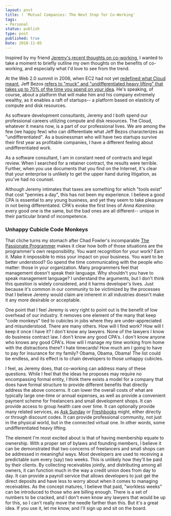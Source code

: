 ```yaml
---
layout: post
title: ! 'Mutual Companies: The Next Step for Co-Working'
tags:
- Personal
status: publish
type: post
published: true
Date: 2010-11-05
---
```

Inspired by my friend [Jeremy's recent thoughts on co-working](https://www.socialmemorycomplex.net/2010/10/30/scaling-up-without-growing/), I wanted to take a moment to briefly outline my own thoughts on the benefits of co-working, and especially what I'd love to see from the trend.

At the Web 2.0 summit in 2006, when EC2 had not yet [redefined what Cloud meant](http://www.circleid.com/posts/20100727_clouded_by_a_convenient_illusion/), Jeff Bezos [refers to "muck" and "undifferentiated heavy lifting" that takes up to 70% of the time you spend on your idea](http://www.oreillynet.com/network/2006/12/20/web-20-bezos.html).  He's speaking, of course, about a platform that will make him and his company extremely wealthy, as it enables a raft of startups-- a platform based on elasticity of compute and disk resources.

As software development consultants, Jeremy and I both spend our professional careers utilizing compute and disk resources.  The Cloud, whatever it means now, is a part of our professional lives.  We are among the few (we happy few) who can differentiate what Jeff Bezos characterizes as "undifferentiated".  As a businessman who will have two startups survive their first year as profitable companies, I have a different feeling about undifferentiated work.

As a software consultant, I am in constant need of contracts and legal review.  When I searched for a retainer contract, the results were terrible.  Further, when you use documents that you find on the Internet, it's clear that your enterprise is unlikely to get the upper hand during litigation, as you've had no counsel.

Although Jeremy intimates that taxes are something for which "tools exist" that cost "pennies a day", this has not been my experience.  I believe a good CPA is essential to any young business, and yet they seem to take pleasure in not being differentiated.  CPA's evoke the first lines of <i>Anna Karenina</i>: every good one is the same, but the bad ones are all different-- unique in their particular brand of incompetence.


### Unhappy Cubicle Code Monkeys
That cliche turns my stomach after Chad Fowler's incomparable [The Passionate Programmer](https://pragprog.com/titles/cfcar2/the-passionate-programmer-2nd-edition/) makes it clear how both of those situations are the programmer's own responsibility.
You want recognition for your work?  Earn it.  Make it impossible to miss your impact on your business.
You want to be better understood?  Go spend the time communicating with the people who matter: those in your organization.  Many programmers feel that management doesn't speak their language.  Why shouldn't you have to speak management language?  I understand the arguments, but I don't think this question is widely considered, and it harms developer's lives.
Just because it's common in our community to be victimized by the processes that I believe Jeremy would claim are inherent in all industries doesn't make it any more desirable or acceptable.


One point that I feel Jeremy is very right to point out is the benefit of low overhead of our industry.  It removes one element of the many that keep "code monkeys" tied to cubicles in jobs where they are under-appreciated and misunderstood.  There are many others.  How will I find work?  How will I keep it once I have it?  I don't know any lawyers.  None of the lawyers I know do business contract law.  I don't know any good CPA's.  I don't know anyone who knows any good CPA's.  How will I manage my time working from home with the distractions there?  I hate timecards!  How much am I going to have to pay for insurance for my family?  Obama, Obama, Obama!  The list could be endless, and its effect is to chain developers to those unhappy cubicles.

I feel, as Jeremy does, that co-working can address many of these questions.  While I feel that the ideas he proposes may require no encompassing formal entity, I think there exists a model for a company that does have formal structure to provide different benefits that directly address the above concerns.  It can lower the overall costs of what are typically large one-time or annual expenses, as well as provide a convenient payment scheme for freelancers and small development shops.  It can provide access to group health care over time.  It can optionally provide many related services, as [Ask Sunday](https://asksunday.com/) or [Freshbooks](https://www.freshbooks.com/) might, either directly or through discount codes.  It can provide professional community, not just in the physical world, but in the connected virtual one.  In other words, some undifferentiated heavy lifting.

The element I'm most excited about is that of having membership equate to ownership.  With a proper set of bylaws and founding members, I believe it can be demonstrated that two concerns of freelancers and small shops can be addressed in meaningful ways.  Most developers are used to receiving a predictable sum every (say) two weeks.  This is unlikely how they'll be paid by their clients.  By collecting receivables jointly, and distributing among all owners, it can function much in the way a credit union does from day to day.  It can provide a payroll service that allows developers to just get the direct deposits and have less to worry about when it comes to managing receivables.  As the concept matures, I believe that paid, "workless weeks" can be introduced to those who are billing enough.  There is a set of numbers to be cracked, and I don't even know any lawyers that would be up for this, so I can't really move the needle farther than this.  But it's a great idea.  If you use it, let me know, and I'll sign up and sit on the board.
